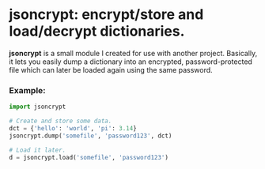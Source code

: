 # jsoncrypt: encrypt/store and load/decrypt dictionaries.

**jsoncrypt** is a small module I created for use with another project. Basically,
it lets you easily dump a dictionary into an encrypted, password-protected file
which can later be loaded again using the same password.

### Example:
```python
import jsoncrypt

# Create and store some data.
dct = {'hello': 'world', 'pi': 3.14}
jsoncrypt.dump('somefile', 'password123', dct)

# Load it later.
d = jsoncrypt.load('somefile', 'password123')

```


